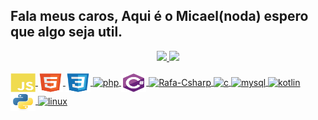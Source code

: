 ## Fala meus caros, Aqui é o Micael(noda) espero que algo seja util.  
<div align="center">
  <a href="https://github.com/micaelmoises">
  <img height="180em" src="https://github-readme-stats.vercel.app/api?username=micaelmoises&show_icons=true&theme=dracula&include_all_commits=true&count_private=true"/>
  <img height="180em" src="https://github-readme-stats.vercel.app/api/top-langs/?username=micaelmoises&layout=compact&langs_count=7&theme=dracula"/>
</div>

<div style="display: inline_block"><br>
  <img align="center" alt="Rafa-Js" height="30" width="40" src="https://raw.githubusercontent.com/devicons/devicon/master/icons/javascript/javascript-plain.svg">
  <img align="center" alt="Rafa-HTML" height="30" width="40" src="https://raw.githubusercontent.com/devicons/devicon/master/icons/html5/html5-original.svg">
  <img align="center" alt="Rafa-CSS" height="30" width="40" src="https://raw.githubusercontent.com/devicons/devicon/master/icons/css3/css3-original.svg">  
   <img align="center" alt="php" height="40" width="50" src="https://cdn.jsdelivr.net/gh/devicons/devicon/icons/php/php-original.svg" >  
  <img align="center" alt="Rafa-Csharp" height="30" width="40" src="https://raw.githubusercontent.com/devicons/devicon/master/icons/csharp/csharp-original.svg"> 
  <img align="center" alt="Rafa-Csharp" height="30" width="40" src="https://cdn.jsdelivr.net/gh/devicons/devicon/icons/cplusplus/cplusplus-original.svg"> 
  <img align="center" alt="c" height="30" width="40" src="https://cdn.jsdelivr.net/gh/devicons/devicon/icons/c/c-original.svg"> 
   <img align="center" alt="mysql" height="45" width="55" src="https://cdn.jsdelivr.net/gh/devicons/devicon/icons/mysql/mysql-original-wordmark.svg">        
         <img align="center" alt="kotlin" height="45" width="55" src="https://cdn.jsdelivr.net/gh/devicons/devicon/icons/kotlin/kotlin-original-wordmark.svg">     
    <img align="center" alt="Rafa-Python" height="30" width="40" src="https://raw.githubusercontent.com/devicons/devicon/master/icons/python/python-original.svg">
  <img align="center" alt="linux" height="30" width="40" src="https://cdn.jsdelivr.net/gh/devicons/devicon/icons/linux/linux-original.svg">
          
</div>
